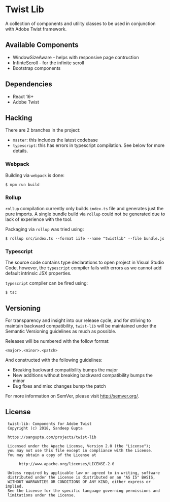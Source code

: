# Twist Lib

A collection of components and utility classes to be used in
conjunction with Adobe Twist framework.

## Available Components

 * WindowSizeAware - helps with responsive page contruction
 * InfinteScroll - for the infinite scroll
 * Bootstrap components

## Dependencies

* React 16+
* Adobe Twist

## Hacking

There are 2 branches in the project:

* `master`: this includes the latest codebase
* `typescript`: this has errors in typescript compilation. See below for
more details.

### Webpack

Building via `webpack` is done:

```
$ npm run build
```

### Rollup

`rollup` compilation currently only builds `index.ts` file and generates
just the pure imports. A single bundle build via `rollup` could not be generated
due to lack of experience with the tool. 

Packaging via `rollup` was tried using:

```
$ rollup src/index.ts --format iife --name "twistlib" --file bundle.js
```

### Typescript

The source code contains type declarations to open project in Visual Studio
Code, however, the `typescript` compiler fails with errors as we cannot add
default intrinsic JSX properties.

`typescript` compiler can be fired using:

```
$ tsc
```
## Versioning

For transparency and insight into our release cycle, and for striving 
to maintain backward compatibility, `twist-lib` will be maintained under 
the Semantic Versioning guidelines as much as possible.

Releases will be numbered with the follow format:

```
<major>.<minor>.<patch>
```

And constructed with the following guidelines:

* Breaking backward compatibility bumps the major
* New additions without breaking backward compatibility bumps the minor
* Bug fixes and misc changes bump the patch

For more information on SemVer, please visit http://semver.org/.

## License

```
 twist-lib: Components for Adobe Twist
 Copyright (c) 2018, Sandeep Gupta

 https://sangupta.com/projects/twist-lib

 Licensed under the Apache License, Version 2.0 (the "License");
 you may not use this file except in compliance with the License.
 You may obtain a copy of the License at

      http://www.apache.org/licenses/LICENSE-2.0

 Unless required by applicable law or agreed to in writing, software
 distributed under the License is distributed on an "AS IS" BASIS,
 WITHOUT WARRANTIES OR CONDITIONS OF ANY KIND, either express or implied.
 See the License for the specific language governing permissions and
 limitations under the License.
```
